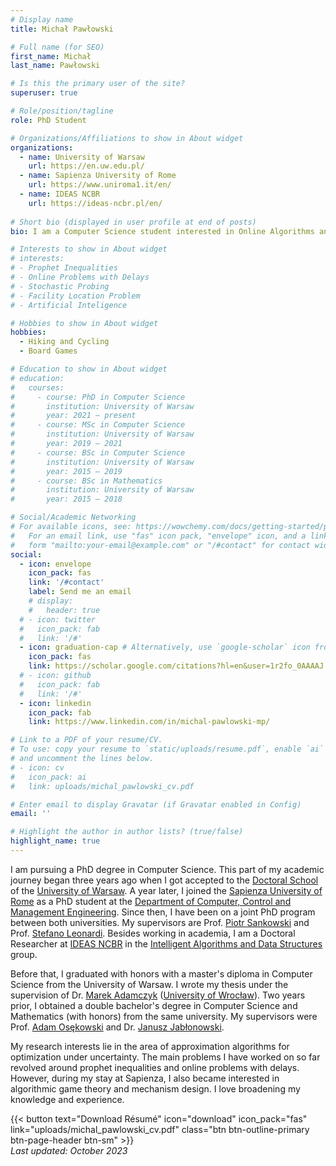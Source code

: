 ```yaml
---
# Display name
title: Michał Pawłowski

# Full name (for SEO)
first_name: Michał
last_name: Pawłowski

# Is this the primary user of the site?
superuser: true

# Role/position/tagline
role: PhD Student

# Organizations/Affiliations to show in About widget
organizations:
  - name: University of Warsaw
    url: https://en.uw.edu.pl/
  - name: Sapienza University of Rome
    url: https://www.uniroma1.it/en/
  - name: IDEAS NCBR
    url: https://ideas-ncbr.pl/en/
    
# Short bio (displayed in user profile at end of posts)
bio: I am a Computer Science student interested in Online Algorithms and Probability Theory.

# Interests to show in About widget
# interests:
# - Prophet Inequalities
# - Online Problems with Delays 
# - Stochastic Probing
# - Facility Location Problem
# - Artificial Inteligence

# Hobbies to show in About widget
hobbies:
  - Hiking and Cycling
  - Board Games

# Education to show in About widget
# education:
#   courses:
#     - course: PhD in Computer Science
#       institution: University of Warsaw
#       year: 2021 – present
#     - course: MSc in Computer Science
#       institution: University of Warsaw
#       year: 2019 – 2021
#     - course: BSc in Computer Science
#       institution: University of Warsaw
#       year: 2015 – 2019
#     - course: BSc in Mathematics
#       institution: University of Warsaw
#       year: 2015 – 2018

# Social/Academic Networking
# For available icons, see: https://wowchemy.com/docs/getting-started/page-builder/#icons
#   For an email link, use "fas" icon pack, "envelope" icon, and a link in the
#   form "mailto:your-email@example.com" or "/#contact" for contact widget.
social:
  - icon: envelope
    icon_pack: fas
    link: '/#contact'
    label: Send me an email
    # display:
    #   header: true
  # - icon: twitter
  #   icon_pack: fab
  #   link: '/#'
  - icon: graduation-cap # Alternatively, use `google-scholar` icon from `ai` icon pack
    icon_pack: fas
    link: https://scholar.google.com/citations?hl=en&user=1r2fo_0AAAAJ
  # - icon: github
  #   icon_pack: fab
  #   link: '/#'
  - icon: linkedin
    icon_pack: fab
    link: https://www.linkedin.com/in/michal-pawlowski-mp/

# Link to a PDF of your resume/CV.
# To use: copy your resume to `static/uploads/resume.pdf`, enable `ai` icons in `params.yaml`,
# and uncomment the lines below.
# - icon: cv
#   icon_pack: ai
#   link: uploads/michal_pawlowski_cv.pdf

# Enter email to display Gravatar (if Gravatar enabled in Config)
email: ''

# Highlight the author in author lists? (true/false)
highlight_name: true
---
```


I am pursuing a PhD degree in Computer Science. This part of my academic journey began three years ago when I got accepted to the [Doctoral School](https://szkolydoktorskie.uw.edu.pl/en/sdnsip-2/) of the [University of Warsaw](https://en.uw.edu.pl/). A year later, I joined the [Sapienza University of Rome](https://www.uniroma1.it/en/) as a PhD student at the [Department of Computer, Control and Management Engineering](https://www.diag.uniroma1.it/en/). Since then, I have been on a joint PhD program between both universities. My&nbsp;supervisors are Prof. [Piotr Sankowski](https://duch.mimuw.edu.pl/~sank/) and Prof. [Stefano Leonardi](https://sites.google.com/a/uniroma1.it/stefanoleonardi-eng/home). Besides working in academia, I&nbsp;am a Doctoral Researcher at [IDEAS NCBR](https://ideas-ncbr.pl/en/) in the [Intelligent Algorithms and Data Structures](https://ideas-ncbr.pl/en/badania/intelligent-algorithms-and-learned-data-structures/) group.

Before that, I graduated with honors with a master's diploma in Computer Science from the University of Warsaw. I wrote my thesis under the supervision of Dr. [Marek Adamczyk](https://mad.cs.uni.wroc.pl/) ([University of Wrocław](https://uwr.edu.pl/en/)). Two years prior, I obtained a double bachelor's degree in Computer Science and Mathematics (with honors) from the same university. My supervisors were Prof. [Adam Osękowski](https://www.mimuw.edu.pl/~ados/index.html) and Dr. [Janusz Jabłonowski](https://mimuw.edu.pl/~janusz/).

My research interests lie in the area of approximation algorithms for optimization under uncertainty. The main problems I have worked on so far revolved around prophet inequalities and online problems with delays. However, during my stay at Sapienza, I also became interested in algorithmic game theory and mechanism design. I love broadening my knowledge and experience.

<!-- I am a second year PhD student at [Institute of Informatics, University of Warsaw](https://www.mimuw.edu.pl/). <br/>
I work as a Doctoral Researcher for [IDEAS NCBR](https://ideas-ncbr.pl/). -->

<div style="display: flex; align-items: center; justify-content: space-between; flex-wrap: wrap;">
  <div>
    {{< button text="Download Résumé" icon="download" icon_pack="fas" link="uploads/michal_pawlowski_cv.pdf" class="btn btn-outline-primary btn-page-header btn-sm" >}}
  </div>
  <div>
    <em>Last updated: October 2023&nbsp;</em>
  </div>
</div>

<!-- {{< icon name="download" pack="fas" >}} Download my {{< staticref "uploads/michal_pawlowski_cv.pdf" "newtab" >}}CV{{< /staticref >}} *(last update: September 2022)*. -->
